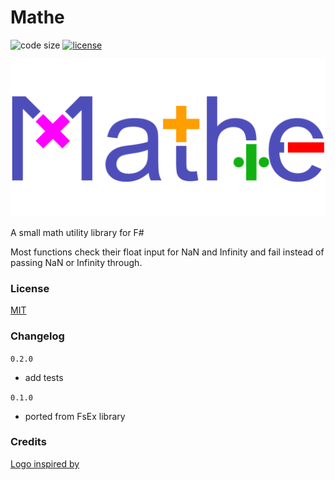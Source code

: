 
# Mathe

![code size](https://img.shields.io/github/languages/code-size/goswinr/Mathe.svg)
[![license](https://img.shields.io/github/license/goswinr/Mathe)](LICENSE)

![Logo](https://raw.githubusercontent.com/goswinr/Mathe/main/Doc/logo.png)

A small math utility library for F#

Most functions check their float input for NaN and Infinity and fail instead of passing NaN or Infinity through.

### License
[MIT](https://raw.githubusercontent.com/goswinr/Mathe/main/LICENSE.txt)

### Changelog

`0.2.0`
- add tests

`0.1.0`
- ported from FsEx library

### Credits
[Logo inspired by](https://dribbble.com/shots/19080442-Math-wordmark-logo-math-logo)